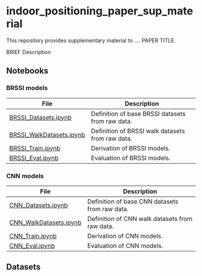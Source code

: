 # indoor_positioning_paper_sup_material

This repository provides supplementary material to .... PAPER TITLE.

BRIEF Description


## Notebooks

### BRSSI models

File  | Description
------|------------
[BRSSI_Datasets.ipynb](BRSSI_Datasets.ipynb) | Definition of base BRSSI datasets from raw data.
[BRSSI_WalkDatasets.ipynb](BRSSI_WalkDatasets.ipynb) | Definition of BRSSI walk datasets from raw data.
[BRSSI_Train.ipynb](BRSSI_Train.ipynb) | Derivation of BRSSI models.
[BRSSI_Eval.ipynb](BRSSI_Eval.ipynb) | Evaluation of BRSSI models.

### CNN models

File  | Description
------|------------
[CNN_Datasets.ipynb](CNN_Datasets.ipynb) | Definition of base CNN datasets from raw data.
[CNN_WalkDatasets.ipynb](CNN_WalkDatasets.ipynb) | Definition of CNN walk datasets from raw data.
[CNN_Train.ipynb](CNN_Train.ipynb) | Derivation of CNN models.
[CNN_Eval.ipynb](CNN_Eval.ipynb) | Evaluation of CNN models.

## Datasets


